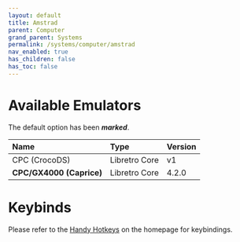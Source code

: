 ```yaml
---
layout: default
title: Amstrad
parent: Computer
grand_parent: Systems
permalink: /systems/computer/amstrad
nav_enabled: true
has_children: false
has_toc: false
---
```


# Available Emulators

The default option has been ***marked***.

| Name                     | Type             | Version           |
|:-------------------------|:-----------------|:------------------|
| CPC (CrocoDS)            | Libretro Core    | v1                |
| **CPC/GX4000 (Caprice)** | Libretro Core    | 4.2.0             |


# Keybinds 

Please refer to the [Handy Hotkeys](/#handyhotkeys) on the homepage for keybindings.